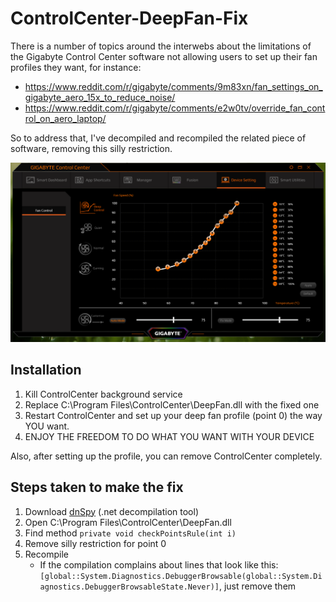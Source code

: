 # ControlCenter-DeepFan-Fix

There is a number of topics around the interwebs about the limitations of the Gigabyte Control Center software not allowing users to set up their fan profiles they want, for instance:

* https://www.reddit.com/r/gigabyte/comments/9m83xn/fan_settings_on_gigabyte_aero_15x_to_reduce_noise/ 
* https://www.reddit.com/r/gigabyte/comments/e2w0tv/override_fan_control_on_aero_laptop/ 

So to address that, I've decompiled and recompiled the related piece of software, removing this silly restriction.

![Screenshot](Screenshot.png)

## Installation
1. Kill ControlCenter background service 
2. Replace C:\Program Files\ControlCenter\DeepFan.dll with the fixed one
3. Restart ControlCenter and set up your deep fan profile (point 0) the way YOU want.
4. ENJOY THE FREEDOM TO DO WHAT YOU WANT WITH YOUR DEVICE

Also, after setting up the profile, you can remove ControlCenter completely.

## Steps taken to make the fix
1. Download [dnSpy](https://github.com/0xd4d/dnSpy/releases) (.net decompilation tool)
2. Open C:\Program Files\ControlCenter\DeepFan.dll
3. Find method `private void checkPointsRule(int i)`
4. Remove silly restriction for point 0
5. Recompile
    - If the compilation complains about lines that look like this: `[global::System.Diagnostics.DebuggerBrowsable(global::System.Diagnostics.DebuggerBrowsableState.Never)]`, just remove them